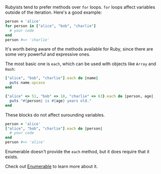 Rubyists tend to prefer methods over `for` loops. `for` loops
affect variables outside of the iteration. Here's a good example:

```ruby
person = 'alice'
for person in ["alice", "bob", "charlie"]
  # your code
end
person #=> 'charlie'
```

It's worth being aware of the methods available for Ruby, since there are
some very powerful and expressive ones.

The most basic one is `each`, which can be used with objects like
`Array` and `Hash`:

```ruby
["alice", "bob", "charlie"].each do |name|
  puts name.upcase
end
```

```ruby
{"alice" => 51, "bob" => 18, "charlie" => 63}.each do |person, age|
  puts "#{person} is #{age} years old."
end
```

These blocks do not affect surounding variables.

```ruby
person = 'alice'
["alice", "bob", "charlie"].each do |person|
  # your code
end
person #=> 'alice'
```

Enumerable doesn't provide the `each` method, but it does require that
it exists.

Check out [Enumerable](http://ruby-doc.org/core/Enumerable.html) to
learn more about it.
